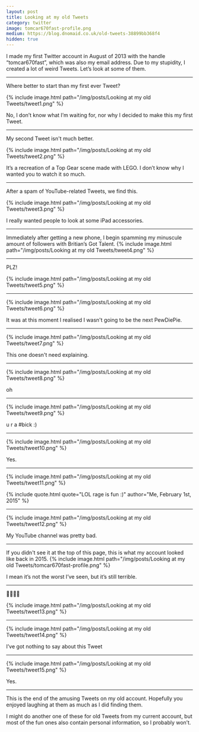 ```yaml
---
layout: post
title: Looking at my old Tweets
category: twitter
image: tomcar670fast-profile.png
medium: https://blog.dnomaid.co.uk/old-tweets-38899bb368f4
hidden: true
---
```


I made my first Twitter account in August of 2013 with the handle “tomcar670fast”, which was also my email address. Due to my stupidity, I created a lot of weird Tweets. Let’s look at some of them.

---

Where better to start than my first ever Tweet?

{% include image.html path="/img/posts/Looking at my old Tweets/tweet1.png" %}

No, I don’t know what I’m waiting for, nor why I decided to make this my first Tweet.


---

My second Tweet isn't much better.

{% include image.html path="/img/posts/Looking at my old Tweets/tweet2.png" %}

It’s a recreation of a Top Gear scene made with LEGO. I don’t know why I wanted you to watch it so much.

---

After a spam of YouTube-related Tweets, we find this.

{% include image.html path="/img/posts/Looking at my old Tweets/tweet3.png" %}

I really wanted people to look at some iPad accessories.

---

Immediately after getting a new phone, I begin spamming my minuscule amount of followers with Britian’s Got Talent.
{% include image.html path="/img/posts/Looking at my old Tweets/tweet4.png" %}

---

PLZ!

{% include image.html path="/img/posts/Looking at my old Tweets/tweet5.png" %}

---

{% include image.html path="/img/posts/Looking at my old Tweets/tweet6.png" %}


It was at this moment I realised I wasn't going to be the next PewDiePie.

---

{% include image.html path="/img/posts/Looking at my old Tweets/tweet7.png" %}

This one doesn't need explaining.

---

{% include image.html path="/img/posts/Looking at my old Tweets/tweet8.png" %}

oh

---

{% include image.html path="/img/posts/Looking at my old Tweets/tweet9.png" %}

u r a #bick :)

---

{% include image.html path="/img/posts/Looking at my old Tweets/tweet10.png" %}

Yes.

---

{% include image.html path="/img/posts/Looking at my old Tweets/tweet11.png" %}

{% include quote.html quote="LOL rage is fun :)" author="Me, February 1st, 2015" %}

---

{% include image.html path="/img/posts/Looking at my old Tweets/tweet12.png" %}


My YouTube channel was pretty bad.

---

If you didn't see it at the top of this page, this is what my account looked like back in 2015.
{% include image.html path="/img/posts/Looking at my old Tweets/tomcar670fast-profile.png" %}

I mean it’s not the worst I’ve seen, but it’s still terrible.


---

😬😡😠😱

{% include image.html path="/img/posts/Looking at my old Tweets/tweet13.png" %}

---

{% include image.html path="/img/posts/Looking at my old Tweets/tweet14.png" %}


I’ve got nothing to say about this Tweet


---

{% include image.html path="/img/posts/Looking at my old Tweets/tweet15.png" %}

Yes.

---

This is the end of the amusing Tweets on my old account. Hopefully you enjoyed laughing at them as much as I did finding them.

I might do another one of these for old Tweets from my current account, but most of the fun ones also contain personal information, so I probably won’t.
